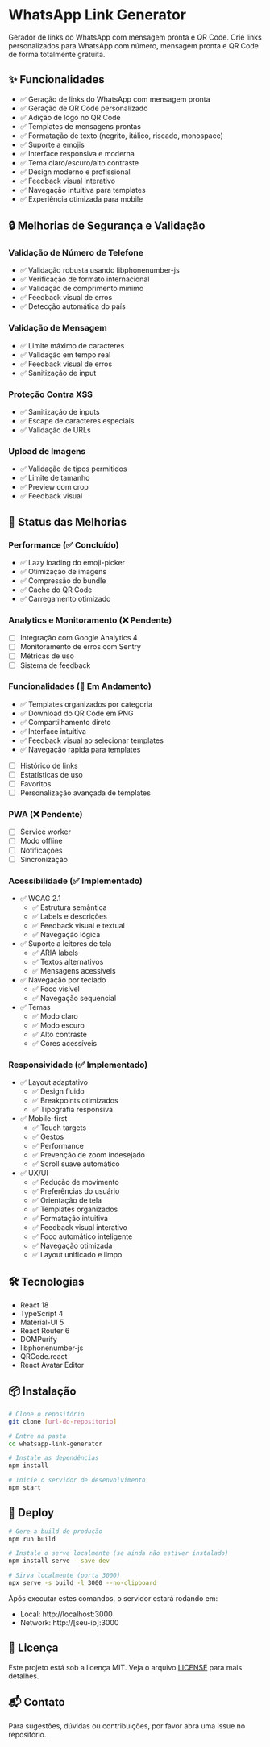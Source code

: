 # WhatsApp Link Generator

Gerador de links do WhatsApp com mensagem pronta e QR Code. Crie links personalizados para WhatsApp com número, mensagem pronta e QR Code de forma totalmente gratuita.

## ✨ Funcionalidades

- ✅ Geração de links do WhatsApp com mensagem pronta
- ✅ Geração de QR Code personalizado
- ✅ Adição de logo no QR Code
- ✅ Templates de mensagens prontas
- ✅ Formatação de texto (negrito, itálico, riscado, monospace)
- ✅ Suporte a emojis
- ✅ Interface responsiva e moderna
- ✅ Tema claro/escuro/alto contraste
- ✅ Design moderno e profissional
- ✅ Feedback visual interativo
- ✅ Navegação intuitiva para templates
- ✅ Experiência otimizada para mobile

## 🔒 Melhorias de Segurança e Validação

### Validação de Número de Telefone
- ✅ Validação robusta usando libphonenumber-js
- ✅ Verificação de formato internacional
- ✅ Validação de comprimento mínimo
- ✅ Feedback visual de erros
- ✅ Detecção automática do país

### Validação de Mensagem
- ✅ Limite máximo de caracteres
- ✅ Validação em tempo real
- ✅ Feedback visual de erros
- ✅ Sanitização de input

### Proteção Contra XSS
- ✅ Sanitização de inputs
- ✅ Escape de caracteres especiais
- ✅ Validação de URLs

### Upload de Imagens
- ✅ Validação de tipos permitidos
- ✅ Limite de tamanho
- ✅ Preview com crop
- ✅ Feedback visual

## 🚀 Status das Melhorias

### Performance (✅ Concluído)
- ✅ Lazy loading do emoji-picker
- ✅ Otimização de imagens
- ✅ Compressão do bundle
- ✅ Cache do QR Code
- ✅ Carregamento otimizado

### Analytics e Monitoramento (❌ Pendente)
- [ ] Integração com Google Analytics 4
- [ ] Monitoramento de erros com Sentry
- [ ] Métricas de uso
- [ ] Sistema de feedback

### Funcionalidades (🔄 Em Andamento)
- ✅ Templates organizados por categoria
- ✅ Download do QR Code em PNG
- ✅ Compartilhamento direto
- ✅ Interface intuitiva
- ✅ Feedback visual ao selecionar templates
- ✅ Navegação rápida para templates
- [ ] Histórico de links
- [ ] Estatísticas de uso
- [ ] Favoritos
- [ ] Personalização avançada de templates

### PWA (❌ Pendente)
- [ ] Service worker
- [ ] Modo offline
- [ ] Notificações
- [ ] Sincronização

### Acessibilidade (✅ Implementado)
- ✅ WCAG 2.1
  - ✅ Estrutura semântica
  - ✅ Labels e descrições
  - ✅ Feedback visual e textual
  - ✅ Navegação lógica
- ✅ Suporte a leitores de tela
  - ✅ ARIA labels
  - ✅ Textos alternativos
  - ✅ Mensagens acessíveis
- ✅ Navegação por teclado
  - ✅ Foco visível
  - ✅ Navegação sequencial
- ✅ Temas
  - ✅ Modo claro
  - ✅ Modo escuro
  - ✅ Alto contraste
  - ✅ Cores acessíveis

### Responsividade (✅ Implementado)
- ✅ Layout adaptativo
  - ✅ Design fluido
  - ✅ Breakpoints otimizados
  - ✅ Tipografia responsiva
- ✅ Mobile-first
  - ✅ Touch targets
  - ✅ Gestos
  - ✅ Performance
  - ✅ Prevenção de zoom indesejado
  - ✅ Scroll suave automático
- ✅ UX/UI
  - ✅ Redução de movimento
  - ✅ Preferências do usuário
  - ✅ Orientação de tela
  - ✅ Templates organizados
  - ✅ Formatação intuitiva
  - ✅ Feedback visual interativo
  - ✅ Foco automático inteligente
  - ✅ Navegação otimizada
  - ✅ Layout unificado e limpo

## 🛠️ Tecnologias

- React 18
- TypeScript 4
- Material-UI 5
- React Router 6
- DOMPurify
- libphonenumber-js
- QRCode.react
- React Avatar Editor

## 📦 Instalação

```bash
# Clone o repositório
git clone [url-do-repositorio]

# Entre na pasta
cd whatsapp-link-generator

# Instale as dependências
npm install

# Inicie o servidor de desenvolvimento
npm start
```

## 🚀 Deploy

```bash
# Gere a build de produção
npm run build

# Instale o serve localmente (se ainda não estiver instalado)
npm install serve --save-dev

# Sirva localmente (porta 3000)
npx serve -s build -l 3000 --no-clipboard
```

Após executar estes comandos, o servidor estará rodando em:
- Local: http://localhost:3000
- Network: http://[seu-ip]:3000

## 📝 Licença

Este projeto está sob a licença MIT. Veja o arquivo [LICENSE](LICENSE) para mais detalhes.

## 📬 Contato

Para sugestões, dúvidas ou contribuições, por favor abra uma issue no repositório.
